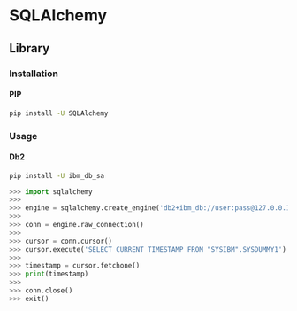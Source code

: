 # SQLAlchemy

## Library

### Installation

#### PIP

```sh
pip install -U SQLAlchemy
```

### Usage

#### Db2

```sh
pip install -U ibm_db_sa
```

```py
>>> import sqlalchemy
>>>
>>> engine = sqlalchemy.create_engine('db2+ibm_db://user:pass@127.0.0.1:50000/dev')
>>>
>>> conn = engine.raw_connection()
>>>
>>> cursor = conn.cursor()
>>> cursor.execute('SELECT CURRENT TIMESTAMP FROM "SYSIBM".SYSDUMMY1')
>>>
>>> timestamp = cursor.fetchone()
>>> print(timestamp)
>>>
>>> conn.close()
>>> exit()
```
